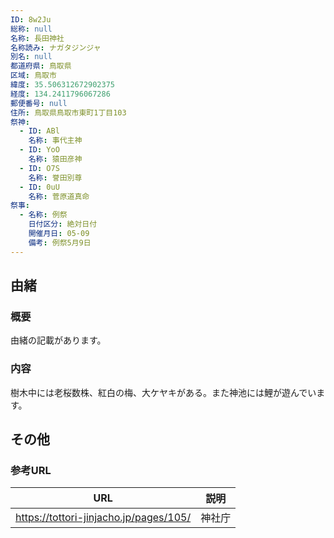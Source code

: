 ```yaml
---
ID: 8w2Ju
総称: null
名称: 長田神社
名称読み: ナガタジンジャ
別名: null
都道府県: 鳥取県
区域: 鳥取市
緯度: 35.506312672902375
経度: 134.2411796067286
郵便番号: null
住所: 鳥取県鳥取市東町1丁目103
祭神:
  - ID: ABl
    名称: 事代主神
  - ID: YoO
    名称: 猿田彦神
  - ID: O7S
    名称: 誉田別尊
  - ID: 0uU
    名称: 菅原道真命
祭事:
  - 名称: 例祭
    日付区分: 絶対日付
    開催月日: 05-09
    備考: 例祭5月9日
---
```


## 由緒

### 概要

由緒の記載があります。

### 内容

樹木中には老桜数株、紅白の梅、大ケヤキがある。また神池には鯉が遊んでいます。

## その他

### 参考URL

| URL                                    | 説明   |
| -------------------------------------- | ------ |
| https://tottori-jinjacho.jp/pages/105/ | 神社庁 |
